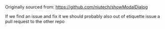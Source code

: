 Originally sourced from:
https://github.com/niutech/showModalDialog

If we find an issue and fix it we should probably also out of etiquette issue a pull request to the other repo